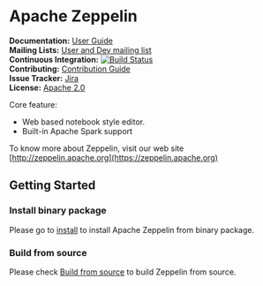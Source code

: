 # Apache Zeppelin

**Documentation:** [User Guide](https://zeppelin.apache.org/docs/latest/index.html)<br/>
**Mailing Lists:** [User and Dev mailing list](https://zeppelin.apache.org/community.html)<br/>
**Continuous Integration:** [![Build Status](https://travis-ci.org/apache/zeppelin.svg?branch=master)](https://travis-ci.org/apache/zeppelin) <br/>
**Contributing:** [Contribution Guide](https://zeppelin.apache.org/contribution/contributions.html)<br/>
**Issue Tracker:** [Jira](https://issues.apache.org/jira/browse/ZEPPELIN)<br/>
**License:** [Apache 2.0](https://github.com/apache/zeppelin/blob/master/LICENSE)



Core feature:
   * Web based notebook style editor.
   * Built-in Apache Spark support


To know more about Zeppelin, visit our web site [http://zeppelin.apache.org](https://zeppelin.apache.org)


## Getting Started

### Install binary package
Please go to [install](https://zeppelin.apache.org/docs/latest/install/install.html) to install Apache Zeppelin from binary package.

### Build from source
Please check [Build from source](https://zeppelin.apache.org/docs/latest/install/build.html) to build Zeppelin from source.


